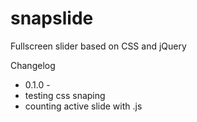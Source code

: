 # snapslide
Fullscreen slider based on CSS and jQuery

Changelog

- 0.1.0 -
- testing css snaping
- counting active slide with .js
